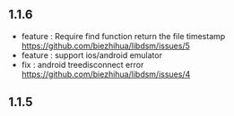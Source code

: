 ## 1.1.6

- feature : Require find function return the file timestamp 
  https://github.com/biezhihua/libdsm/issues/5
- feature : support ios/android emulator 
- fix : android treedisconnect error 
  https://github.com/biezhihua/libdsm/issues/4

## 1.1.5